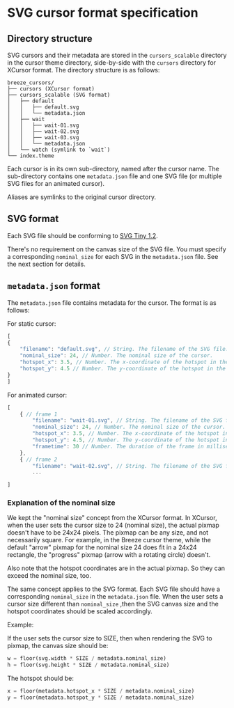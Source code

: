 # SVG cursor format specification

## Directory structure

SVG cursors and their metadata are stored in the `cursors_scalable` directory
in the cursor theme directory, side-by-side with the `cursors` directory for
XCursor format. The directory structure is as follows:

```plain
breeze_cursors/
├── cursors (XCursor format)
├── cursors_scalable (SVG format)
│   ├── default
│   │   ├── default.svg
│   │   └── metadata.json
│   ├── wait
│   │   ├── wait-01.svg
│   │   ├── wait-02.svg
│   │   ├── wait-03.svg
│   │   └── metadata.json
│   └── watch (symlink to `wait`)
└── index.theme
```

Each cursor is in its own sub-directory, named after the cursor name. The sub-directory
contains one `metadata.json` file and one SVG file (or multiple SVG files for an animated cursor).

Aliases are symlinks to the original cursor directory.

## SVG format

Each SVG file should be conforming to [SVG Tiny 1.2](https://www.w3.org/TR/SVGTiny12/).

There's no requirement on the canvas size of the SVG file. You must specify a corresponding
`nominal_size` for each SVG in the `metadata.json` file. See the next section for details.

## `metadata.json` format

The `metadata.json` file contains metadata for the cursor. The format is as follows:

For static cursor:

```js
[
{
    "filename": "default.svg", // String. The filename of the SVG file.
    "nominal_size": 24, // Number. The nominal size of the cursor.
    "hotspot_x": 3.5, // Number. The x-coordinate of the hotspot in the nominal size.
    "hotspot_y": 4.5 // Number. The y-coordinate of the hotspot in the nominal size.
}
]
```

For animated cursor:

```js
[
    { // frame 1
        "filename": "wait-01.svg", // String. The filename of the SVG file.
        "nominal_size": 24, // Number. The nominal size of the cursor.
        "hotspot_x": 3.5, // Number. The x-coordinate of the hotspot in the nominal size.
        "hotspot_y": 4.5, // Number. The y-coordinate of the hotspot in the nominal size.
        "frametime": 30 // Number. The duration of the frame in milliseconds.
    },
    { // frame 2
        "filename": "wait-02.svg", // String. The filename of the SVG file.
        ...

]
```

### Explanation of the nominal size

We kept the "nominal size" concept from the XCursor format. In XCursor, when the user sets the cursor size to 24 (nominal size), the actual pixmap doesn't have to be 24x24 pixels. The pixmap can be any size, and
not necessarily square. For example, in the Breeze cursor theme, while the default "arrow" pixmap for
the nominal size 24 does fit in a 24x24 rectangle, the "progress" pixmap (arrow with a rotating circle)
doesn't.

Also note that the hotspot coordinates are in the actual pixmap. So they can exceed the nominal size, too.

The same concept applies to the SVG format. Each SVG file should have a corresponding `nominal_size` in the `metadata.json` file. When the user sets a cursor size different than `nominal_size` ,then the SVG canvas
size and the hotspot coordinates should be scaled accordingly.

Example:

If the user sets the cursor size to SIZE, then when rendering the SVG to pixmap, the canvas size
should be:

```python
w = floor(svg.width * SIZE / metadata.nominal_size)
h = floor(svg.height * SIZE / metadata.nominal_size)
```

The hotspot should be:

```python
x = floor(metadata.hotspot_x * SIZE / metadata.nominal_size)
y = floor(metadata.hotspot_y * SIZE / metadata.nominal_size)
```
